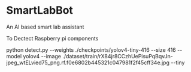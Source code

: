 # SmartLabBot
An AI based smart lab assistant


To Dectect Raspberry pi components


python detect.py --weights ./checkpoints/yolov4-tiny-416 --size 416 --model yolov4 --image ./dataset/train/rX84jr8CCzhUePisuPqBqvJn-jpeg_wtELvied75_png.rf.f0e6802b445321c047981f2f45cff34e.jpg --tiny
